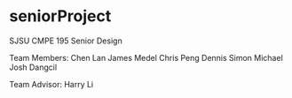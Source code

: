 # seniorProject
SJSU CMPE 195 Senior Design

Team Members: Chen Lan
	      James Medel
	      Chris Peng
	      Dennis Simon
	      Michael Josh Dangcil

Team Advisor: Harry Li
